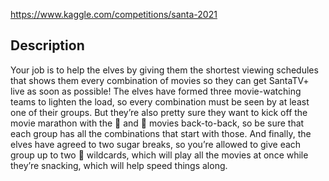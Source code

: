https://www.kaggle.com/competitions/santa-2021

## Description

Your job is to help the elves by giving them the shortest viewing schedules that shows them every combination of movies so they can get SantaTV+ live as soon as possible! The elves have formed three movie-watching teams to lighten the load, so every combination must be seen by at least one of their groups. But they’re also pretty sure they want to kick off the movie marathon with the 🎅 and 🤶 movies back-to-back, so be sure that each group has all the combinations that start with those. And finally, the elves have agreed to two sugar breaks, so you’re allowed to give each group up to two 🌟 wildcards, which will play all the movies at once while they’re snacking, which will help speed things along.
